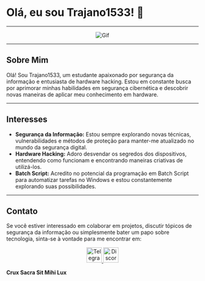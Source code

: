 # Olá, eu sou Trajano1533! 🌟

---

<p align="center">
  <img src="https://miro.medium.com/v2/resize:fit:1000/0*xyjltrx0bwjn2ZCu.gif" alt="Gif"/>
</p>

---

## Sobre Mim
Olá! Sou Trajano1533, um estudante apaixonado por segurança da informação e entusiasta de hardware hacking. Estou em constante busca por aprimorar minhas habilidades em segurança cibernética e descobrir novas maneiras de aplicar meu conhecimento em hardware.

---

## Interesses
- **Segurança da Informação:** Estou sempre explorando novas técnicas, vulnerabilidades e métodos de proteção para manter-me atualizado no mundo da segurança digital.
- **Hardware Hacking:** Adoro desvendar os segredos dos dispositivos, entendendo como funcionam e encontrando maneiras criativas de utilizá-los.
- **Batch Script:** Acredito no potencial da programação em Batch Script para automatizar tarefas no Windows e estou constantemente explorando suas possibilidades.

---

## Contato
Se você estiver interessado em colaborar em projetos, discutir tópicos de segurança da informação ou simplesmente bater um papo sobre tecnologia, sinta-se à vontade para me encontrar em:

<p align="center">
  <a href="https://t.me/trajano1533">
    <img src="https://upload.wikimedia.org/wikipedia/commons/thumb/8/82/Telegram_logo.svg/512px-Telegram_logo.svg.png" alt="Telegram" width="40"/>
  </a>
  <a href="https://discord.gg/GSk8PMQeCV">
    <img src="https://upload.wikimedia.org/wikipedia/commons/thumb/3/31/Discord-icon-svgrepo-com.svg/640px-Discord-icon-svgrepo-com.svg.png" alt="Discord" width="40"/>
  </a>
</p>

**Crux Sacra Sit Mihi Lux**
